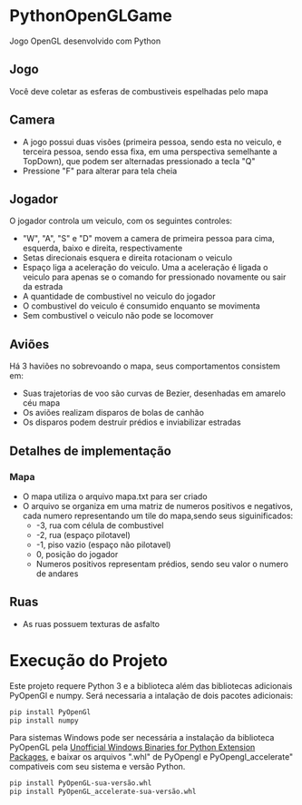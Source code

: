 # PythonOpenGLGame
Jogo OpenGL desenvolvido com Python

## Jogo
Você deve coletar as esferas de combustiveis espelhadas pelo mapa

## Camera
 * A jogo possui duas visões (primeira pessoa, sendo esta no veiculo, e terceira pessoa, sendo essa fixa, em uma perspectiva semelhante a TopDown), que podem ser alternadas pressionado a tecla "Q"
 * Pressione "F" para alterar para tela cheia

## Jogador
O jogador controla um veiculo, com os seguintes controles:
  * "W", "A", "S" e "D" movem a camera de primeira pessoa para cima, esquerda, baixo e direita, respectivamente
  * Setas direcionais esquera e direita rotacionam o veiculo
  * Espaço liga a aceleração do veiculo. Uma a aceleração é ligada o veiculo para apenas se o comando for pressionado novamente ou sair da estrada
  * A quantidade de combustivel no veiculo do jogador
  * O combustivel do veiculo é consumido enquanto se movimenta
  * Sem combustivel o veiculo não pode se locomover

## Aviões
Há 3 haviões no sobrevoando o mapa, seus comportamentos consistem em:
* Suas trajetorias de voo são curvas de Bezier, desenhadas em amarelo céu mapa
* Os aviões realizam disparos de bolas de canhão
* Os disparos podem destruir prédios e inviabilizar estradas

## Detalhes de implementação

### Mapa
* O mapa utiliza o arquivo mapa.txt para ser criado
* O arquivo se organiza em uma matriz de numeros positivos e negativos, cada numero representando um tile do mapa,sendo seus siguinificados:
    * -3, rua com célula de combustivel
    * -2, rua (espaço pilotavel)
    * -1, piso vazio (espaço não pilotavel)
    * 0, posição do jogador
    * Numeros positivos representam prédios, sendo seu valor o numero de andares

## Ruas
* As ruas possuem texturas de asfalto

# Execução do Projeto
Este projeto requere Python 3 e a biblioteca além das bibliotecas adicionais PyOpenGl e numpy.
Será necessaria a intalação de dois pacotes adicionais:

```sh
pip install PyOpenGl
pip install numpy
```

Para sistemas Windows pode ser necessária a instalação da biblioteca PyOpenGL pela  [Unofficial Windows Binaries for Python Extension Packages](https://www.lfd.uci.edu/~gohlke/pythonlibs/), e baixar os arquivos ".whl" de PyOpengl e PyOpengl_accelerate" compativeis com seu sistema e versão Python.

```sh
pip install PyOpenGL-sua-versão.whl
pip install PyOpenGL_accelerate-sua-versão.whl
```
